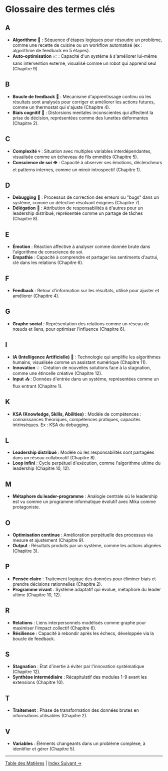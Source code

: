 # Glossaire des termes clés

## A
- **Algorithme** 🔄 : Séquence d'étapes logiques pour résoudre un problème, comme une recette de cuisine ou un workflow automatisé (ex : algorithme de feedback en 5 étapes).
- **Auto-optimisation** 📈 : Capacité d'un système à s'améliorer lui-même sans intervention externe, visualisé comme un robot qui apprend seul (Chapitre 9).

## B
- **Boucle de feedback** 🔁 : Mécanisme d'apprentissage continu où les résultats sont analysés pour corriger et améliorer les actions futures, comme un thermostat qui s'ajuste (Chapitre 4).
- **Biais cognitif** 🧠 : Distorsions mentales inconscientes qui affectent la prise de décision, représentées comme des lunettes déformantes (Chapitre 2).

## C
- **Complexité** 🌀 : Situation avec multiples variables interdépendantes, visualisée comme un écheveau de fils emmêlés (Chapitre 5).
- **Conscience de soi** 👁️ : Capacité à observer ses émotions, déclencheurs et patterns internes, comme un miroir introspectif (Chapitre 1).

## D
- **Debugging** 🐛 : Processus de correction des erreurs ou "bugs" dans un système, comme un détective résolvant énigmes (Chapitre 7).
- **Délégation** 🤝 : Attribution de responsabilités à d'autres pour un leadership distribué, représentée comme un partage de tâches (Chapitre 8).

## E
- **Émotion** : Réaction affective à analyser comme donnée brute dans l'algorithme de conscience de soi.
- **Empathie** : Capacité à comprendre et partager les sentiments d'autrui, clé dans les relations (Chapitre 6).

## F
- **Feedback** : Retour d'information sur les résultats, utilisé pour ajuster et améliorer (Chapitre 4).

## G
- **Graphe social** : Représentation des relations comme un réseau de nœuds et liens, pour optimiser l'influence (Chapitre 6).

## I
- **IA (Intelligence Artificielle)** 🤖 : Technologie qui amplifie les algorithmes humains, visualisée comme un assistant numérique (Chapitre 11).
- **Innovation** 💡 : Création de nouvelles solutions face à la stagnation, comme une étincelle créative (Chapitre 12).
- **Input** 📥 : Données d'entrée dans un système, représentées comme un flux entrant (Chapitre 1).

## K
- **KSA (Knowledge, Skills, Abilities)** : Modèle de compétences : connaissances théoriques, compétences pratiques, capacités intrinsèques. Ex : KSA du debugging.

## L
- **Leadership distribué** : Modèle où les responsabilités sont partagées dans un réseau collaboratif (Chapitre 8).
- **Loop infini** : Cycle perpétuel d'exécution, comme l'algorithme ultime du leadership (Chapitre 10, 12).

## M
- **Métaphore du leader-programme** : Analogie centrale où le leadership est vu comme un programme informatique évolutif avec Mika comme protagoniste.

## O
- **Optimisation continue** : Amélioration perpétuelle des processus via mesure et ajustement (Chapitre 9).
- **Output** : Résultats produits par un système, comme les actions alignées (Chapitre 3).

## P
- **Pensée claire** : Traitement logique des données pour éliminer biais et prendre décisions rationnelles (Chapitre 2).
- **Programme vivant** : Système adaptatif qui évolue, métaphore du leader ultime (Chapitre 10, 12).

## R
- **Relations** : Liens interpersonnels modélisés comme graphe pour maximiser l'impact collectif (Chapitre 6).
- **Résilience** : Capacité à rebondir après les échecs, développée via la boucle de feedback.

## S
- **Stagnation** : État d'inertie à éviter par l'innovation systématique (Chapitre 12).
- **Synthèse intermédiaire** : Récapitulatif des modules 1-9 avant les extensions (Chapitre 10).

## T
- **Traitement** : Phase de transformation des données brutes en informations utilisables (Chapitre 2).

## V
- **Variables** : Éléments changeants dans un problème complexe, à identifier et gérer (Chapitre 5).

---

[Table des Matières](SUMMARY.md) | [Index Suivant →](index.md)
